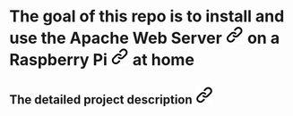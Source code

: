 # The goal of this repo is to install and use the Apache Web Server  [![alt text][1]](https://www.apache.org/) on a Raspberry Pi  [![alt text][1]](https://www.raspberrypi.com/) at home

## The detailed project description [![alt text][1]](./project_path.md)
<!--
- Vscode: Remote Access and Code Editing [![alt text][1]](https://carleton.ca/scs/2024/vscode-remote-access-and-code-editing/)

## Raspberry Pi Model

```bash
```
-->

<!-- Link sign - Don't Found a better way :-( - You know a better method? - Please send me a email -->
[1]: ./img/link_symbol.svg
